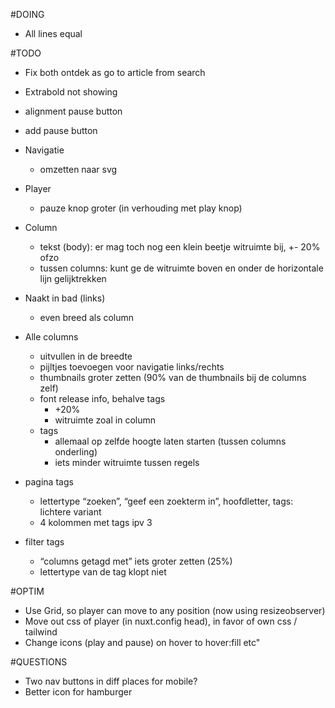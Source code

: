 #DOING
- All lines equal

#TODO
- Fix both ontdek as go to article from search
- Extrabold not showing
- alignment pause button
- add pause button


- Navigatie
  - omzetten naar svg
- Player
  - pauze knop groter (in verhouding met play knop)
- Column
  - tekst (body): er mag toch nog een klein beetje witruimte bij, +- 20% ofzo
  - tussen columns: kunt ge de witruimte boven en onder de horizontale lijn gelijktrekken
- Naakt in bad (links)
  - even breed als column
- Alle columns
  - uitvullen in de breedte
  - pijltjes toevoegen voor navigatie links/rechts
  - thumbnails groter zetten (90% van de thumbnails bij de columns zelf)
  - font release info, behalve tags
    - +20%
    - witruimte zoal in column
  - tags
    - allemaal op zelfde hoogte laten starten (tussen columns onderling)
    - iets minder witruimte tussen regels
- pagina tags
  - lettertype “zoeken”, “geef een zoekterm in”, hoofdletter, tags: lichtere variant
  - 4 kolommen met tags ipv 3
- filter tags
  - “columns getagd met” iets groter zetten (25%)
  - lettertype van de tag klopt niet

#OPTIM
- Use Grid, so player can move to any position (now using resizeobserver)
- Move out css of player (in nuxt.config head), in favor of own css / tailwind
- Change icons (play and pause) on hover to hover:fill etc"

#QUESTIONS
- Two nav buttons in diff places for mobile?
- Better icon for hamburger
